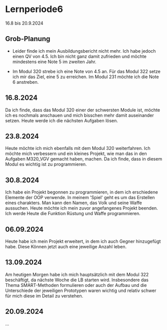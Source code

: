 # Lernperiode6
 
16.8 bis 20.9.2024
 
## Grob-Planung

- Leider finde ich mein Ausbildungsbericht nicht mehr. Ich habe jedoch einen QV von 4.5. Ich bin nicht ganz damit zufrieden und möchte mindestens eine Note 5 im zweiten Jahr. 

- Im Modul 320 strebe ich eine Note von 4.5 an. Für das Modul 322 setze ich mir das Ziel, eine 5 zu erreichen. Im Modul 231 möchte ich die Note 6 anstreben.

 
## 16.8.2024

Da ich finde, dass das Modul 320 einer der schwersten Module ist, möchte ich es nochmals anschauen und mich bisschen mehr damit auseinander setzen. Heute werde ich die nächsten Aufgaben lösen.

## 23.8.2024

Heute möchte ich mich ebenfalls mit dem Modul 320 weiterfahren. Ich möchte mich verbessern und ein kleines Projekt, wie man das in den Aufgaben M320_VGV gemacht haben, machen. Da ich finde, dass in diesem Modul es wichtig ist zu programmieren. 

## 30.8.2024

Ich habe ein Projekt begonnen zu programmieren, in dem ich erschiedene Elemente der OOP verwende. In meinem 'Spiel' geht es um das Erstellen eines charakters. Man kann den Namen, das Volk und seine Waffe aussuchen. Heute möchte ich mein zuvor angefangenes Projekt beenden. Ich werde Heute die Funktion Rüstung und Waffe programmieren. 

## 06.09.2024

Heute habe ich mein Projekt erweitert, in dem ich auch Gegner hinzugefügt habe. Diese Können jetzt auch eine jeweilige Anzahl leben. 

## 13.09.2024

Am heutigen Morgen habe ich mich hauptsätzlich mit dem Modul 322 beschäftigt, da nächste Woche die LB starten wird. Insbesondere das Thema SMART-Methoden formulieren oder auch der Aufbau und die Unterschiede der jeweiligen Prototypen waren wichtig und relativ schwer für mich diese im Detail zu verstehen. 

## 20.09.2024

...


